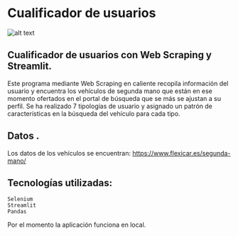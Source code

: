 # Cualificador de usuarios

![alt text](https://motor.elpais.com/wp-content/uploads/2017/03/coche-segunda-mano-980x540.jpg)
## Cualificador de usuarios con Web Scraping y Streamlit.

Este programa mediante Web Scraping en caliente recopila información del usuario y encuentra los vehículos de segunda mano que están en ese momento ofertados en el portal de búsqueda que se más se ajustan a su perfil.
Se ha realizado 7 tipologías de usuario y asignado un patrón de características en la búsqueda del vehículo para cada tipo.

## Datos .

Los datos de los vehículos se encuentran:
https://www.flexicar.es/segunda-mano/

## Tecnologías utilizadas:
	Selenium
	Streamlit
	Pandas 

Por el momento la aplicación funciona en local.
